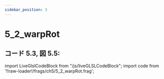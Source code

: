 ```yaml
---
sidebar_position: 3
---
```


# 5_2_warpRot
## コード 5.3, 図 5.5: 

import LiveGlslCodeBlock from "/js/liveGLSLCodeBlock";
import code from '!!raw-loader!/frags/ch5/5_2_warpRot.frag';

<LiveGlslCodeBlock fragName='5_2_warpRot.frag' fragCode={code} />
